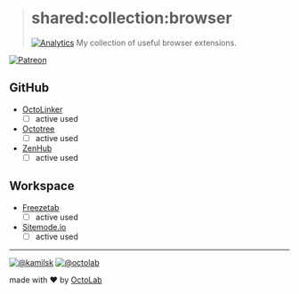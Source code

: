 > # shared:collection:browser
> [![Analytics](https://ga-beacon.appspot.com/UA-109817251-4/shared/collection:browser?pixel)](https://github.com/kamilsk/shared/tree/collection)
> My collection of useful browser extensions.

[![Patreon](https://img.shields.io/badge/patreon-donate-orange.svg)](https://www.patreon.com/octolab)

## GitHub

- [OctoLinker](http://octolinker.github.io/)
  - [ ] active used

- [Octotree](https://github.com/buunguyen/octotree)
  - [ ] active used

- [ZenHub](https://www.zenhub.com/)
  - [ ] active used

## Workspace

- [Freezetab](https://freezetab.com/)
  - [ ] active used

- [Sitemode.io](https://sitemod.io/)
  - [ ] active used

---

[![@kamilsk](https://img.shields.io/badge/author-%40kamilsk-blue.svg)](https://twitter.com/ikamilsk)
[![@octolab](https://img.shields.io/badge/sponsor-%40octolab-blue.svg)](https://twitter.com/octolab_inc)

made with ❤️ by [OctoLab](https://www.octolab.org/)
